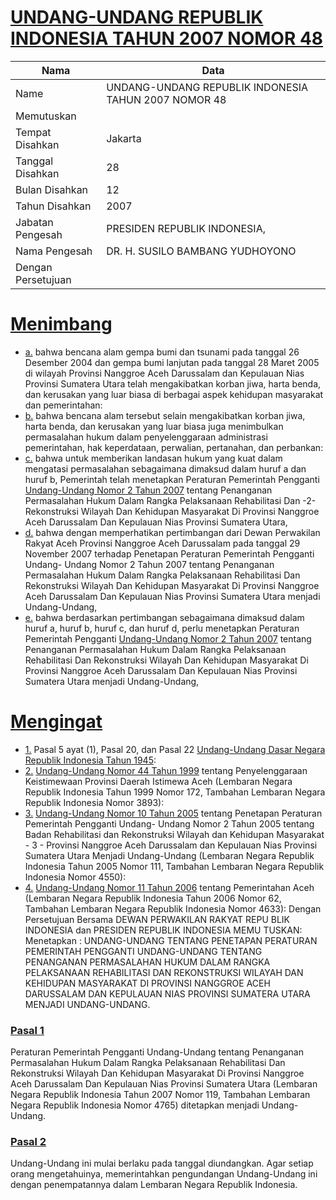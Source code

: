 # [UNDANG-UNDANG REPUBLIK INDONESIA TAHUN 2007 NOMOR 48](http://example.org/legal/document/uu/2007/48)

| Nama | Data |
| ------ | ----- |
|Name|UNDANG-UNDANG REPUBLIK INDONESIA TAHUN 2007 NOMOR 48|
|Memutuskan||
|Tempat Disahkan|Jakarta|
|Tanggal Disahkan|28|
|Bulan Disahkan|12|
|Tahun Disahkan|2007|
|Jabatan Pengesah|PRESIDEN REPUBLIK INDONESIA,|
|Nama Pengesah|DR. H. SUSILO BAMBANG YUDHOYONO|
|Dengan Persetujuan||
# [Menimbang](http://example.org/legal/document/uu/2007/48/menimbang)

* [a.](http://example.org/legal/document/uu/2007/48/menimbang/point/a) bahwa bencana alam gempa bumi dan tsunami pada tanggal 26 Desember 2004 dan gempa bumi lanjutan pada tanggal 28 Maret 2005 di wilayah Provinsi Nanggroe Aceh Darussalam dan Kepulauan Nias Provinsi Sumatera Utara telah mengakibatkan korban jiwa, harta benda, dan kerusakan yang luar biasa di berbagai aspek kehidupan masyarakat dan pemerintahan:
* [b.](http://example.org/legal/document/uu/2007/48/menimbang/point/b) bahwa bencana alam tersebut selain mengakibatkan korban jiwa, harta benda, dan kerusakan yang luar biasa juga menimbulkan permasalahan hukum dalam penyelenggaraan administrasi pemerintahan, hak keperdataan, perwalian, pertanahan, dan perbankan:
* [c.](http://example.org/legal/document/uu/2007/48/menimbang/point/c) bahwa untuk memberikan landasan hukum yang kuat dalam mengatasi permasalahan sebagaimana dimaksud dalam huruf a dan huruf b, Pemerintah telah menetapkan Peraturan Pemerintah Pengganti [Undang-Undang Nomor 2 Tahun 2007](http://example.org/legal/document/uu/2007/2) tentang Penanganan Permasalahan Hukum Dalam Rangka Pelaksanaan Rehabilitasi Dan -2- Rekonstruksi Wilayah Dan Kehidupan Masyarakat Di Provinsi Nanggroe Aceh Darussalam Dan Kepulauan Nias Provinsi Sumatera Utara,
* [d.](http://example.org/legal/document/uu/2007/48/menimbang/point/d) bahwa dengan memperhatikan pertimbangan dari Dewan Perwakilan Rakyat Aceh Provinsi Nanggroe Aceh Darussalam pada tanggal 29 November 2007 terhadap Penetapan Peraturan Pemerintah Pengganti Undang- Undang Nomor 2 Tahun 2007 tentang Penanganan Permasalahan Hukum Dalam Rangka Pelaksanaan Rehabilitasi Dan Rekonstruksi Wilayah Dan Kehidupan Masyarakat Di Provinsi Nanggroe Aceh Darussalam Dan Kepulauan Nias Provinsi Sumatera Utara menjadi Undang-Undang,
* [e.](http://example.org/legal/document/uu/2007/48/menimbang/point/e) bahwa berdasarkan pertimbangan sebagaimana dimaksud dalam huruf a, huruf b, huruf c, dan huruf d, perlu menetapkan Peraturan Pemerintah Pengganti [Undang-Undang Nomor 2 Tahun 2007](http://example.org/legal/document/uu/2007/2) tentang Penanganan Permasalahan Hukum Dalam Rangka Pelaksanaan Rehabilitasi Dan Rekonstruksi Wilayah Dan Kehidupan Masyarakat Di Provinsi Nanggroe Aceh Darussalam Dan Kepulauan Nias Provinsi Sumatera Utara menjadi Undang-Undang,
# [Mengingat](http://example.org/legal/document/uu/2007/48/mengingat)

* [1.](http://example.org/legal/document/uu/2007/48/mengingat/point/0001) Pasal 5 ayat (1), Pasal 20, dan Pasal 22 [Undang-Undang Dasar Negara Republik Indonesia Tahun 1945](http://example.org/legal/document/uu):
* [2.](http://example.org/legal/document/uu/2007/48/mengingat/point/0002) [Undang-Undang Nomor 44 Tahun 1999](http://example.org/legal/document/uu/1999/44) tentang Penyelenggaraan Keistimewaan Provinsi Daerah Istimewa Aceh (Lembaran Negara Republik Indonesia Tahun 1999 Nomor 172, Tambahan Lembaran Negara Republik Indonesia Nomor 3893):
* [3.](http://example.org/legal/document/uu/2007/48/mengingat/point/0003) [Undang-Undang Nomor 10 Tahun 2005](http://example.org/legal/document/uu/2005/10) tentang Penetapan Peraturan Pemerintah Pengganti Undang- Undang Nomor 2 Tahun 2005 tentang Badan Rehabilitasi dan Rekonstruksi Wilayah dan Kehidupan Masyarakat - 3 - Provinsi Nanggroe Aceh Darussalam dan Kepulauan Nias Provinsi Sumatera Utara Menjadi Undang-Undang (Lembaran Negara Republik Indonesia Tahun 2005 Nomor 111, Tambahan Lembaran Negara Republik Indonesia Nomor 4550):
* [4.](http://example.org/legal/document/uu/2007/48/mengingat/point/0004) [Undang-Undang Nomor 11 Tahun 2006](http://example.org/legal/document/uu/2006/11) tentang Pemerintahan Aceh (Lembaran Negara Republik Indonesia Tahun 2006 Nomor 62, Tambahan Lembaran Negara Republik Indonesia Nomor 4633): Dengan Persetujuan Bersama DEWAN PERWAKILAN RAKYAT REPU BLIK INDONESIA dan PRESIDEN REPUBLIK INDONESIA MEMU TUSKAN: Menetapkan : UNDANG-UNDANG TENTANG PENETAPAN PERATURAN PEMERINTAH PENGGANTI UNDANG-UNDANG TENTANG PENANGANAN PERMASALAHAN HUKUM DALAM RANGKA PELAKSANAAN REHABILITASI DAN REKONSTRUKSI WILAYAH DAN KEHIDUPAN MASYARAKAT DI PROVINSI NANGGROE ACEH DARUSSALAM DAN KEPULAUAN NIAS PROVINSI SUMATERA UTARA MENJADI UNDANG-UNDANG.

### [Pasal 1](http://example.org/legal/document/uu/2007/48/pasal/0001)
Peraturan Pemerintah Pengganti Undang-Undang tentang Penanganan Permasalahan Hukum Dalam Rangka Pelaksanaan Rehabilitasi Dan Rekonstruksi Wilayah Dan Kehidupan Masyarakat Di Provinsi Nanggroe Aceh Darussalam Dan Kepulauan Nias Provinsi Sumatera Utara (Lembaran Negara Republik Indonesia Tahun 2007 Nomor 119, Tambahan Lembaran Negara Republik Indonesia Nomor 4765) ditetapkan menjadi Undang-Undang.


### [Pasal 2](http://example.org/legal/document/uu/2007/48/pasal/0002)
Undang-Undang ini mulai berlaku pada tanggal diundangkan. Agar setiap orang mengetahuinya, memerintahkan pengundangan Undang-Undang ini dengan penempatannya dalam Lembaran Negara Republik Indonesia.
